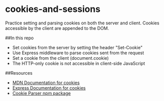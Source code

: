 # cookies-and-sessions
Practice setting and parsing cookies on both the server and client. Cookies accessible by the client are appended to the DOM.

##In this repo
- Set cookies from the server by setting the header "Set-Cookie"
- Use Express middleware to parse cookies sent from the request
- Set a cookie from the client (document.cookie)
- The HTTP-only cookie is not accessible in client-side JavaScript

##Resources
- [MDN Documentation for cookies](https://developer.mozilla.org/en-US/docs/Web/HTTP/Cookies)
- [Express Documentation for cookies](http://expressjs.com/en/api.html#res.cookie)
- [Cookie Parser npm package](https://www.npmjs.com/package/cookie-parser)
